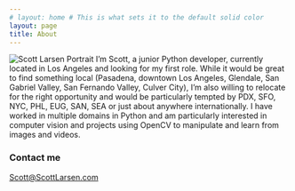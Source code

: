 ```yaml
---
# layout: home # This is what sets it to the default solid color
layout: page
title: About
---
```


<img class="profilePhoto" alt="Scott Larsen Portrait" src="https://avatars1.githubusercontent.com/u/25908816?s=460&v=4" />
I’m Scott, a junior Python developer, currently located in Los Angeles and looking for my first role. While it would be great to find something local (Pasadena, downtown Los Angeles, Glendale, San Gabriel Valley, San Fernando Valley, Culver City), I’m also willing to relocate for the right opportunity and would be particularly tempted by PDX, SFO, NYC, PHL, EUG, SAN, SEA or just about anywhere internationally. I have worked in multiple domains in Python and am particularly interested in computer vision and projects using OpenCV to manipulate and learn from images and videos. 

### Contact me

[Scott@ScottLarsen.com](mailto:Scott@ScottLarsen.com)